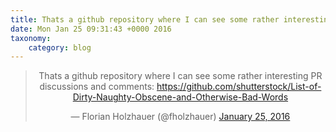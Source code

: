```yaml
---
title: Thats a github repository where I can see some rather interesting PR discussions and comments: https://github.com/shutterstock/List-of-Dirty-Naughty-Obscene-and-Otherwise-Bad-Words
date: Mon Jan 25 09:31:43 +0000 2016
taxonomy:
    category: blog
---
```

<blockquote class="twitter-tweet" align="center" width="350"><p lang="en" dir="ltr">Thats a github repository where I can see some rather interesting PR discussions and comments: <a href="https://github.com/shutterstock/List-of-Dirty-Naughty-Obscene-and-Otherwise-Bad-Words">https://github.com/shutterstock/List-of-Dirty-Naughty-Obscene-and-Otherwise-Bad-Words</a></p>&mdash; Florian Holzhauer (@fholzhauer) <a href="https://twitter.com/fholzhauer/status/691539167235461120">January 25, 2016</a></blockquote>
